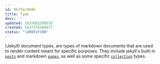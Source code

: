 ```yaml
---
id: 8b7fec98d6
title: Type
desc: ''
updated: 1637681598535
created: 1637176200477
status: "\U0001F38B"
---
```


(Jekyll) document types, are types of markdown documents that are used to render content meant for specific purposes. They include jekyll's built-in [`posts`](https://jekyllrb.com/docs/posts/) and markdown [`pages`](https://jekyllrb.com/docs/pages/), as well as some specific [`collection`](https://jekyllrb.com/docs/collections/) types.
